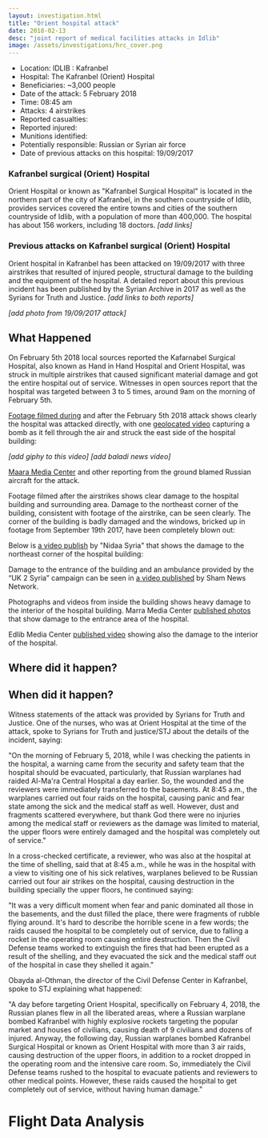 ```yaml
---
layout: investigation.html
title: "Orient hospital attack"
date: 2018-02-13
desc: "joint report of medical facilities attacks in Idlib"
image: /assets/investigations/hrc_cover.png
---
```


- Location: IDLIB : Kafranbel
- Hospital: The Kafranbel (Orient) Hospital
- Beneficiaries: ~3,000 people
- Date of the attack: 5 February 2018
- Time: 08:45 am
- Attacks: 4 airstrikes
- Reported casualties:
- Reported injured:
- Munitions identified:
- Potentially responsible: Russian or Syrian air force
- Date of previous attacks on this hospital: 19/09/2017

### Kafranbel surgical (Orient) Hospital

Orient Hospital or known as "Kafranbel Surgical Hospital" is located in the northern part of the city of Kafranbel, in the southern countryside of Idlib, provides services covered the entire towns and cities of the southern countryside of Idlib, with a population of more than 400,000. The hospital has about 156 workers, including 18 doctors. _[add links]_

### Previous attacks on Kafranbel surgical (Orient) Hospital

Orient hospital in Kafranbel has been attacked on 19/09/2017 with three airstrikes that resulted of injured people, structural damage to the building and the equipment of the hospital. A detailed report about this previous incident has been published by the Syrian Archive in 2017 as well as the Syrians for Truth and Justice. _[add links to both reports]_

_[add photo from 19/09/2017 attack]_

## What Happened

On February 5th 2018 local sources reported the Kafarnabel Surgical Hospital, also known as Hand in Hand Hospital and Orient Hospital, was struck in multiple airstrikes that caused significant material damage and got the entire hospital out of service. Witnesses in open sources report that the hospital was targeted between 3 to 5 times, around 9am on the morning of February 5th.  

[Footage filmed during](https://www.youtube.com/watch?v=WzFAjvqC9uw&list=PLPC0Udeof3T4QmV4f9tEhDmQzr2Z_vTKZ&index=1) and after the February 5th 2018 attack shows clearly the hospital was attacked directly, with one [geolocated video](https://www.youtube.com/watch?v=WzFAjvqC9uw) capturing a bomb as it fell through the air and struck the east side of the hospital building:

_[add giphy to this video]_
_[add baladi news video]_

[Maara Media Center](https://www.facebook.com/maaramediacenter/posts/365657123900918) and other reporting from the ground blamed Russian aircraft for the attack.

Footage filmed after the airstrikes shows clear damage to the hospital building and surrounding area. Damage to the northeast corner of the building, consistent with footage of the airstrike, can be seen clearly. The corner of the building is badly damaged and the windows, bricked up in footage from September 19th 2017, have been completely blown out:

Below is [a video publish](https://www.youtube.com/watch?v=2a1eWc0xRqo) by "Nidaa Syria" that shows the damage to the northeast corner of the hospital building:

Damage to the entrance of the building and an ambulance provided by the “UK 2 Syria” campaign can be seen in [a video published](https://www.youtube.com/watch?v=YwhGjgql7IU) by Sham News Network.

Photographs and videos from inside the building shows heavy damage to the interior of the hospital building. Marra Media Center [published photos](https://www.facebook.com/maaramediacenter/photos/pcb.365657123900918/365657073900923/?type=3&theater) that show damage to the entrance area of the hospital.

Edlib Media Center [published video](https://www.youtube.com/watch?v=JEKPnfVrVQE) showing also the damage to the interior of the hospital.

## Where did it happen?

## When did it happen?


Witness statements of the attack was provided by Syrians for Truth and Justice.
One of the nurses, who was at Orient Hospital at the time of the attack, spoke to Syrians for Truth and justice/STJ about the details of the incident, saying:

"On the morning of February 5, 2018, while I was checking the patients in the hospital, a warning came from the security and safety team that the hospital should be evacuated, particularly, that Russian warplanes had raided Al-Ma'ra Central Hospital a day earlier. So, the wounded and the reviewers were immediately transferred to the basements. At 8:45 a.m., the warplanes carried out four raids on the hospital, causing panic and fear state among the sick and the medical staff as well. However, dust and fragments scattered everywhere, but thank God there were no injuries among the medical staff or reviewers as the damage was limited to material, the upper floors were entirely damaged and the hospital was completely out of service."

In a cross-checked certificate, a reviewer, who was also at the hospital at the time of shelling, said that at 8:45 a.m., while he was in the hospital with a view to visiting one of his sick relatives, warplanes believed to be Russian carried out four air strikes on the hospital, causing destruction in the building specially the upper floors, he continued saying:

"It was a very difficult moment when fear and panic dominated all those in the basements, and the dust filled the place, there were fragments of rubble flying around. It's hard to describe the horrible scene in a few words; the raids caused the hospital to be completely out of service, due to falling a rocket in the operating room causing entire destruction. Then the Civil Defense teams worked to extinguish the fires that had been erupted as a result of the shelling, and they evacuated the sick and the medical staff out of the hospital in case they shelled it again."

Obayda al-Othman, the director of the Civil Defense Center in Kafranbel, spoke to STJ explaining what happened:

"A day before targeting Orient Hospital, specifically on February 4, 2018, the Russian planes flew in all the liberated areas, where a Russian warplane bombed Kafranbel with highly explosive rockets targeting the popular market and houses of civilians, causing death of 9 civilians and dozens of injured. Anyway, the following day, Russian warplanes bombed Kafranbel Surgical Hospital or known as Orient Hospital with more than 3 air raids, causing destruction of the upper floors, in addition to a rocket dropped in the operating room and the intensive care room. So, immediately the Civil Defense teams rushed to the hospital to evacuate patients and reviewers to other medical points. However, these raids caused the hospital to get completely out of service, without having human damage."

# Flight Data Analysis
